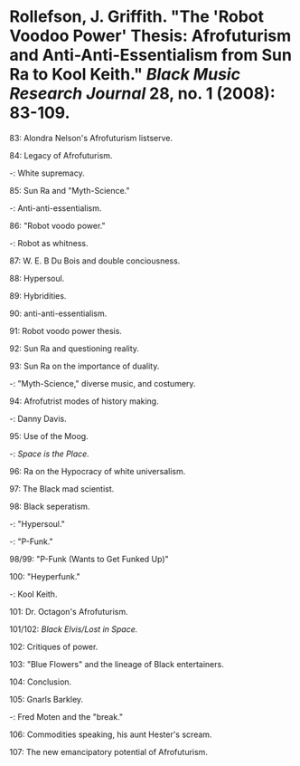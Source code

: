 # Rollefson, J. Griffith. "The 'Robot Voodoo Power' Thesis: Afrofuturism and Anti-Anti-Essentialism from Sun Ra to Kool Keith." *Black Music Research Journal* 28, no. 1 (2008): 83-109.  

83: Alondra Nelson's Afrofuturism listserve.    

84: Legacy of Afrofuturism.  

-: White supremacy.  

85: Sun Ra and "Myth-Science."  

-: Anti-anti-essentialism.  

86: "Robot voodo power."  

-: Robot as whitness.  

87: W. E. B Du Bois and double conciousness.  

88: Hypersoul.   

89: Hybridities.  

90: anti-anti-essentialism.  

91: Robot voodo power thesis.  

92: Sun Ra and questioning reality.  

93: Sun Ra on the importance of duality. 

-: "Myth-Science," diverse music, and costumery.  

94: Afrofutrist modes of history making.  

-: Danny Davis.  

95: Use of the Moog.  

-: *Space is the Place.*  

96: Ra on the Hypocracy of white universalism.  

97: The Black mad scientist.  

98: Black seperatism.  

-: "Hypersoul."  

-: "P-Funk."  

98/99: "P-Funk (Wants to Get Funked Up)"

100: "Heyperfunk."  

-: Kool Keith.  

101: Dr. Octagon's Afrofuturism.  

101/102: *Black Elvis/Lost in Space.*  

102: Critiques of power.  

103: "Blue Flowers" and the lineage of Black entertainers.  

104: Conclusion.  

105: Gnarls Barkley.  

-: Fred Moten and the "break."  

106: Commodities speaking, his aunt Hester's scream.  

107: The new emancipatory potential of Afrofuturism.  



